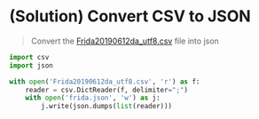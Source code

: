 # (Solution) Convert CSV to JSON

> Convert the [Frida20190612da_utf8.csv](https://github.com/python-elective-fall-2019/Lesson-09-context-managers/blob/master/exercises/Frida20190612da_utf8.csv) file into json


```python
import csv
import json

with open('Frida20190612da_utf8.csv', 'r') as f:
    reader = csv.DictReader(f, delimiter=";")
    with open('frida.json', 'w') as j:
        j.write(json.dumps(list(reader)))
```
